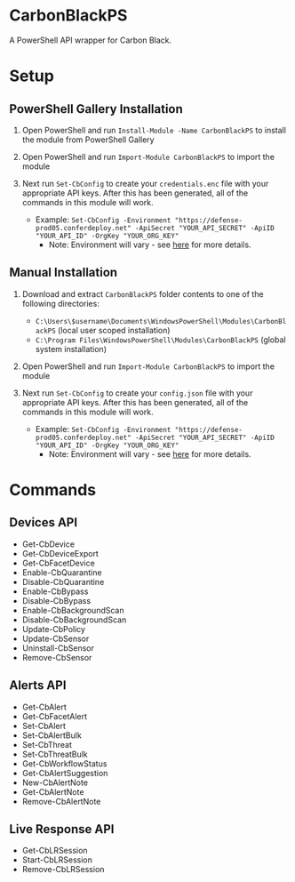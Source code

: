 # CarbonBlackPS
A PowerShell API wrapper for Carbon Black.

# Setup
## PowerShell Gallery Installation
1. Open PowerShell and run `Install-Module -Name CarbonBlackPS` to install the module from PowerShell Gallery
2. Open PowerShell and run `Import-Module CarbonBlackPS` to import the module
3. Next run `Set-CbConfig` to create your `credentials.enc` file with your appropriate API keys. After this has been generated, all of the commands in this module will work.

    - Example: `Set-CbConfig -Environment "https://defense-prod05.conferdeploy.net" -ApiSecret "YOUR_API_SECRET" -ApiID "YOUR_API_ID" -OrgKey "YOUR_ORG_KEY"`
      - Note: Environment will vary - see [here](https://developer.carbonblack.com/reference/carbon-black-cloud/authentication/#constructing-your-request) for more details.

## Manual Installation
1. Download and extract `CarbonBlackPS` folder contents to one of the following directories:
    - `C:\Users\$username\Documents\WindowsPowerShell\Modules\CarbonBlackPS` (local user scoped installation)
    - `C:\Program Files\WindowsPowerShell\Modules\CarbonBlackPS` (global system installation)
    
2. Open PowerShell and run `Import-Module CarbonBlackPS` to import the module  

3. Next run `Set-CbConfig` to create your `config.json` file with your appropriate API keys. After this has been generated, all of the commands in this module will work.

    - Example: `Set-CbConfig -Environment "https://defense-prod05.conferdeploy.net" -ApiSecret "YOUR_API_SECRET" -ApiID "YOUR_API_ID" -OrgKey "YOUR_ORG_KEY"`
      - Note: Environment will vary - see [here](https://developer.carbonblack.com/reference/carbon-black-cloud/authentication/#constructing-your-request) for more details.

# Commands
## Devices API
- Get-CbDevice
- Get-CbDeviceExport
- Get-CbFacetDevice
- Enable-CbQuarantine
- Disable-CbQuarantine
- Enable-CbBypass
- Disable-CbBypass
- Enable-CbBackgroundScan
- Disable-CbBackgroundScan
- Update-CbPolicy
- Update-CbSensor
- Uninstall-CbSensor
- Remove-CbSensor
## Alerts API
- Get-CbAlert
- Get-CbFacetAlert
- Set-CbAlert
- Set-CbAlertBulk
- Set-CbThreat
- Set-CbThreatBulk
- Get-CbWorkflowStatus
- Get-CbAlertSuggestion
- New-CbAlertNote
- Get-CbAlertNote
- Remove-CbAlertNote
## Live Response API
- Get-CbLRSession
- Start-CbLRSession
- Remove-CbLRSession
